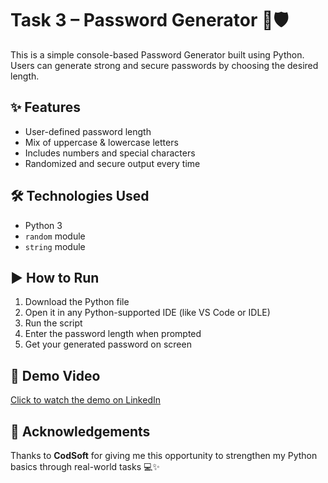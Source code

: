 # Task 3 – Password Generator 🔐🛡️

This is a simple console-based Password Generator built using Python.  
Users can generate strong and secure passwords by choosing the desired length.

## ✨ Features
- User-defined password length  
- Mix of uppercase & lowercase letters  
- Includes numbers and special characters  
- Randomized and secure output every time

## 🛠️ Technologies Used
- Python 3
- `random` module
- `string` module

## ▶️ How to Run
1. Download the Python file
2. Open it in any Python-supported IDE (like VS Code or IDLE)
3. Run the script
4. Enter the password length when prompted
5. Get your generated password on screen

## 🎥 Demo Video
[Click to watch the demo on LinkedIn](https://www.linkedin.com/posts/bhagyashri-wale-220685290_python-codsoft-internship-activity-7341772882932330496-r7cR?utm_source=share&utm_medium=member_desktop&rcm=ACoAAEaUMvgB0moGLHHOU00NgN0hkTEK3Iu_znw)

## 🙏 Acknowledgements
Thanks to **CodSoft** for giving me this opportunity to strengthen my Python basics through real-world tasks 💻✨
